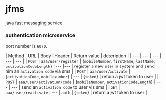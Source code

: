 # jfms
java fast messaging service

### authentication microservice
port number is `6070`.

| Method | URL | Body | Header | Return value | description |
| --- | --- | --- | --- | --- |
| `POST` | `aaa/user/register` | {`mobileNumber`, `firstName`, `lastName`, `activationCodeLength`} | --- |--- | register a new user in system and send him an `activation code` via sms |
| `POST` | `aaa/user/activate` | {`activationCode`, `mobileNumber`} | --- | {`token`} | return a jwt token to user |
| `POST` | `aaa/user/activation/code` | {`mobileNumber`, `activationCodeLength`} | --- | --- | send an `activation code` to user vis sms |
| `GET` | `aaa/user/reactivate` | --- | `auth` | {`token`} | return a jwt token to user |
